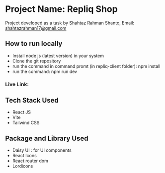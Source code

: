 # Project Name: Repliq Shop

Project developed as a task by Shahtaz Rahman Shanto, 
Email: shahtazrahman17@gmail.com

## How to run locally
- Install node js (latest version) in your system
- Clone the git repository
- run the command in command promt (in repliq-client folder): npm install
- run the command: npm run dev

### Live Link:

## Tech Stack Used
- React JS
- Vite
- Tailwind CSS

## Package and Library Used
- Daisy UI : for UI components
- React Icons
- React router dom
- Lordicons